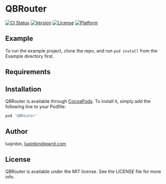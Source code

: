 # QBRouter

[![CI Status](https://img.shields.io/travis/luqinbin/QBRouter.svg?style=flat)](https://travis-ci.org/luqinbin/QBRouter)
[![Version](https://img.shields.io/cocoapods/v/QBRouter.svg?style=flat)](https://cocoapods.org/pods/QBRouter)
[![License](https://img.shields.io/cocoapods/l/QBRouter.svg?style=flat)](https://cocoapods.org/pods/QBRouter)
[![Platform](https://img.shields.io/cocoapods/p/QBRouter.svg?style=flat)](https://cocoapods.org/pods/QBRouter)

## Example

To run the example project, clone the repo, and run `pod install` from the Example directory first.

## Requirements

## Installation

QBRouter is available through [CocoaPods](https://cocoapods.org). To install
it, simply add the following line to your Podfile:

```ruby
pod 'QBRouter'
```

## Author

luqinbin, luqinbin@pwrd.com

## License

QBRouter is available under the MIT license. See the LICENSE file for more info.
